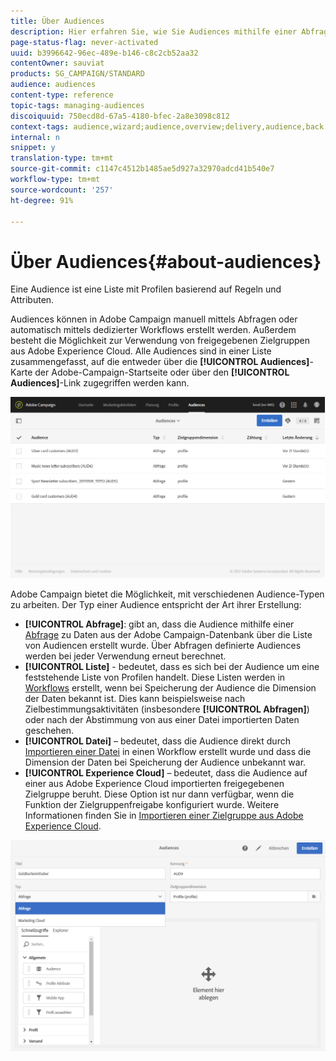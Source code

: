```yaml
---
title: Über Audiences
description: Hier erfahren Sie, wie Sie Audiences mithilfe einer Abfrage, einer Liste oder einer Datei erstellen oder aus Adobe Experience Cloud importieren.
page-status-flag: never-activated
uuid: b3996642-96ec-489e-b146-c8c2cb52aa32
contentOwner: sauviat
products: SG_CAMPAIGN/STANDARD
audience: audiences
content-type: reference
topic-tags: managing-audiences
discoiquuid: 750ecd8d-67a5-4180-bfec-2a8e3098c812
context-tags: audience,wizard;audience,overview;delivery,audience,back
internal: n
snippet: y
translation-type: tm+mt
source-git-commit: c1147c4512b1485ae5d927a32970adcd41b540e7
workflow-type: tm+mt
source-wordcount: '257'
ht-degree: 91%

---
```



# Über Audiences{#about-audiences}

Eine Audience ist eine Liste mit Profilen basierend auf Regeln und Attributen.

Audiences können in Adobe Campaign manuell mittels Abfragen oder automatisch mittels dedizierter Workflows erstellt werden. Außerdem besteht die Möglichkeit zur Verwendung von freigegebenen Zielgruppen aus Adobe Experience Cloud. Alle Audiences sind in einer Liste zusammengefasst, auf die entweder über die **[!UICONTROL Audiences]**-Karte der Adobe-Campaign-Startseite oder über den **[!UICONTROL Audiences]**-Link zugegriffen werden kann.

![](assets/audience_1.png)

Adobe Campaign bietet die Möglichkeit, mit verschiedenen Audience-Typen zu arbeiten. Der Typ einer Audience entspricht der Art ihrer Erstellung:

* **[!UICONTROL Abfrage]**: gibt an, dass die Audience mithilfe einer [Abfrage](../../automating/using/editing-queries.md#about-query-editor) zu Daten aus der Adobe Campaign-Datenbank über die Liste von Audiencen erstellt wurde. Über Abfragen definierte Audiences werden bei jeder Verwendung erneut berechnet.
* **[!UICONTROL Liste]** - bedeutet, dass es sich bei der Audience um eine feststehende Liste von Profilen handelt. Diese Listen werden in [Workflows](../../automating/using/get-started-workflows.md) erstellt, wenn bei Speicherung der Audience die Dimension der Daten bekannt ist. Dies kann beispielsweise nach Zielbestimmungsaktivitäten (insbesondere **[!UICONTROL Abfragen]**) oder nach der Abstimmung von aus einer Datei importierten Daten geschehen.
* **[!UICONTROL Datei]** – bedeutet, dass die Audience direkt durch [Importieren einer Datei](../../automating/using/load-file.md) in einen Workflow erstellt wurde und dass die Dimension der Daten bei Speicherung der Audience unbekannt war.
* **[!UICONTROL Experience Cloud]** – bedeutet, dass die Audience auf einer aus Adobe Experience Cloud importierten freigegebenen Zielgruppe beruht. Diese Option ist nur dann verfügbar, wenn die Funktion der Zielgruppenfreigabe konfiguriert wurde. Weitere Informationen finden Sie in [Importieren einer Zielgruppe aus Adobe Experience Cloud](../../integrating/using/sharing-audiences-with-audience-manager-or-people-core-service.md#importing-an-audience).

![](assets/audience_type_selection.png)
